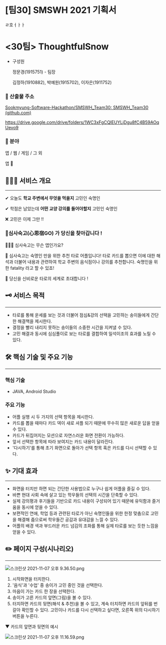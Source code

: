 # [팀30] SMSWH 2021 기획서
ㄹ호ㅓㅏㅏ
# <30팀> ThoughtfulSnow

- 구성원
    
    정문경(1915751) - 팀장
    
    김정하(1910882), 박예원(1915702), 이자은(1911752)
    

### 📍 산출물 주소

[Sookmyung-Software-Hackathon/SMSWH_Team30: SMSWH_Team30 (github.com)](https://github.com/Sookmyung-Software-Hackathon/SMSWH_Team30)

https://drive.google.com/drive/folders/1WC3xFgCQIEUYLjDgu8fC4B59AOqUevo9

### 📍 분야

앱 / 웹 / 게임 / 그 외

앱 📱

## 🙆🏻‍♀️ 서비스 개요

---

✔ 오늘도 **학교 주변에서 무엇을 먹을지** 고민인 숙명인 

✔ 학점은 남았는데 **어떤 교양 강의를 들어야할지** 고민인 숙명인 

❌ 고민은 이제 그만 !!

### 🔮심사숙고(心思宿GO) 가 당신을 찾아갑니다 !

🙋🏻‍♀️ 심사숙고는 무슨 앱인가요?

🔮 심사숙고는 숙명인 만을 위한 추천 타로 어플입니다! 타로 카드를 뽑으면 이에 대한 해석과 더불어 내용과 관련하여 학교 주변의 음식점이나 강의를 추천합니다. 숙명인을 위한 fatality 라고 할 수 있죠!

💌 당신을 신비로운 타로의 세계로 초대합니다 !

## 🗝 서비스 목적

---

- 타로를 통해 운세를 보는 것과 더불어 점심&강의 선택을 고민하는 송이들에게 간단한 해결책을 제시한다.
- 결정을 빨리 내리지 못하는 송이들의 소중한 시간을 지켜낼 수 있다.
- 고민 해결과 동시에 심심풀이로 보는 타로를 결합하여 일석이조의 효과를 노릴 수 있다.

## 🛠 핵심 기술 및 주요 기능

---

### 핵심 기술

- JAVA, Android Studio

### **주요 기능**

- 어플 실행 시 두 가지의 선택 항목을 제시한다.
- 카드를 뽑을 때마다 카드 덱이 새로 셔플 되기 때문에 무수히 많은 새로운 답을 얻을 수 있다. 
- 카드가 뒤집어지는 모션으로 자연스러운 화면 전환이 가능하다.
- 앞서 선택한 항목에 따라 보여지는 카드 내용이 달라진다.
- '다시하기'를 통해 초기 화면으로 돌아가 선택 항목 혹은 카드를 다시 선택할 수 있다. 

## ✨ 기대 효과

---

- 화면을 터치만 하면 되는 간단한 사용법으로 누구나 쉽게 어플을 즐길 수 있다.
- 바쁜 현대 사회 속에 살고 있는 학우들의 선택의 시간을 단축할 수 있다.
- 실제 강의평과 후기들을 기반으로 카드 내용이 구성되어 있기 때문에 유익함과 즐거움을 동시에 얻을 수 있다.
- 보편적인 연애, 학업 등과 관련된 타로가 아닌 숙명인들을 위한 한정 맞춤으로 고민을 해결해 줌으로써 학우들간 공감과 유대감을 느낄 수 있다.
- 어플의 배경 색과 부드러운 카드 넘김의 조화를 통해 실제 타로를 보는 듯한 느낌을 얻을 수 있다.

## ✏️ 페이지 구성(시나리오)

---

![스크린샷 2021-11-07 오후 9.36.50.png](%5B%E1%84%90%E1%85%B5%E1%86%B730%5D%20SMSWH%202021%20%E1%84%80%E1%85%B5%E1%84%92%E1%85%AC%E1%86%A8%E1%84%89%E1%85%A5%20e46d1f4e3d624a1db27c648e1802e2e6/%E1%84%89%E1%85%B3%E1%84%8F%E1%85%B3%E1%84%85%E1%85%B5%E1%86%AB%E1%84%89%E1%85%A3%E1%86%BA_2021-11-07_%E1%84%8B%E1%85%A9%E1%84%92%E1%85%AE_9.36.50.png)

1. 시작화면을 터치한다.
2. '음식'과 '수업' 중 송이가 고민 중인 것을 선택한다.
3. 마음이 가는 카드 한 장을 선택한다. 
4. 송이가 고른 카드의 앞면(그림)을 볼 수 있다. 
5. 터치하면 카드의 뒷면(해석 & 추천)을 볼 수 있고, 계속 터치하면 카드의 앞뒤를 번갈아 확인할 수 있다.
   고민이나 카드를 다시 선택하고 싶다면, 오른쪽 위의 다시하기 버튼을 누른다. 

▼  카드의 앞면과 뒷면의 예시

![스크린샷 2021-11-07 오후 11.16.59.png](%5B%E1%84%90%E1%85%B5%E1%86%B730%5D%20SMSWH%202021%20%E1%84%80%E1%85%B5%E1%84%92%E1%85%AC%E1%86%A8%E1%84%89%E1%85%A5%20e46d1f4e3d624a1db27c648e1802e2e6/%E1%84%89%E1%85%B3%E1%84%8F%E1%85%B3%E1%84%85%E1%85%B5%E1%86%AB%E1%84%89%E1%85%A3%E1%86%BA_2021-11-07_%E1%84%8B%E1%85%A9%E1%84%92%E1%85%AE_11.16.59.png)
